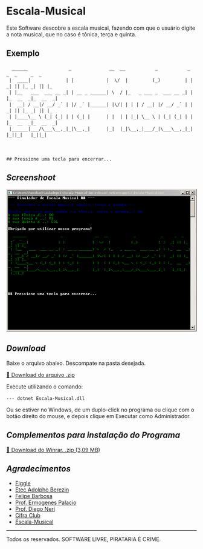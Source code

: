 # Escala-Musical ##

Este Software descobre a escala musical, fazendo com que o usuário digite a nota musical, que no caso é tônica, terça e quinta.

## Exemplo

```
  ______               _              __  __           _           _     _  _     _  _   
 |  ____|             | |            |  \/  |         (_)         | |  _| || |_ _| || |_ 
 | |__   ___  ___ __ _| | __ _ ______| \  / |_   _ ___ _  ___ __ _| | |_  __  _|_  __  _|
 |  __| / __|/ __/ _` | |/ _` |______| |\/| | | | / __| |/ __/ _` | |  _| || |_ _| || |_ 
 | |____\__ \ (_| (_| | | (_| |      | |  | | |_| \__ \ | (_| (_| | | |_  __  _|_  __  _|
 |______|___/\___\__,_|_|\__,_|      |_|  |_|\__,_|___/_|\___\__,_|_|   |_||_|   |_||_|  
                                                                                         
                                                                                         

## Pressione uma tecla para encerrar...
```

## _Screenshoot_

![Tela do Programa](Tela_do_Programa.png)

## _Download_

Baixe o arquivo abaixo. Descompate na pasta desejada.

[📓 Download do arquivo .zip](Dist/Escala-Musical.zip.zip)

Execute utilizando o comando:

```
--- dotnet Escala-Musical.dll
```

Ou se estiver no Windows, de um duplo-click no programa ou clique com o botão direito do mouse, e depois clique em Executar como Administrador.

## _Complementos para instalação do Programa_

[🔲 Download do Winrar. .zip (3,09 MB)](winrar/winrar-5-91.exe)

## _Agradecimentos_

- [Figgle](https://github.com/drewnoakes/figgle)
- [Etec Adolpho Berezin](http://eteab.com.br/)
- [Felipe Barbosa](https://github.com/LipeClash)
- [Prof. Ermogenes Palacio](https://github.com/ermogenes/aulas-programacao-csharp)
- [Prof. Diego Neri](https://github.com/diegoneri)
- [Cifra Club](cifraclub.com.br)
- [Escala-Musical](https://github.com/LipeClash/Escala-Musical)

---

Todos os reservados. SOFTWARE LIVRE, PIRATARIA É CRIME.